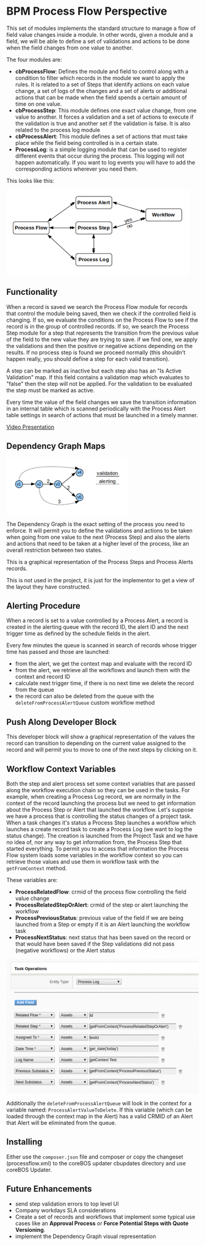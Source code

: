 # BPM Process Flow Perspective

This set of modules implements the standard structure to manage a flow of field value changes inside a module. In other words, given a module and a field, we will be able to define a set of validations and actions to be done when the field changes from one value to another.

The four modules are:

- **cbProcessFlow**: Defines the module and field to control along with a condition to filter which records in the module we want to apply the rules. It is related to a set of Steps that identify actions on each value change, a set of logs of the changes and a set of alerts or additional actions that can be made when the field spends a certain amount of time on one value.
- **cbProcessStep**: This module defines one exact value change, from one value to another. It forces a validation and a set of actions to execute if the validation is true and another set if the validation is false. It is also related to the process log module
- **cbProcessAlert**: This module defines a set of actions that must take place while the field being controlled is in a certain state.
- **ProcessLog**: is a simple logging module that can be used to register different events that occur during the process. This logging will not happen automatically. If you want to log events you will have to add the corresponding actions wherever you need them.

This looks like this:

![BPM Flow E-R](cbProcessFlow.png?raw=true "BPM Flow E-R")

## Functionality

When a record is saved we search the Process Flow module for records that control the module being saved, then we check if the controlled field is changing. If so, we evaluate the conditions on the Process Flow to see if the record is in the group of controlled records. If so, we search the Process Step module for a step that represents the transition from the previous value of the field to the new value they are trying to save. if we find one, we apply the validations and then the positive or negative actions depending on the results. If no process step is found we proceed normally (this shouldn't happen really, you should define a step for each valid transition).

A step can be marked as inactive but each step also has an "Is Active Validation" map. If this field contains a validation map which evaluates to "false" then the  step will not be applied. For the validation to be evaluated the step must be marked as active.

Every time the value of the field changes we save the transition information in an internal table which is scanned periodically with the Process Alert table settings in search of actions that must be launched in a timely manner.

[Video Presentation](https://youtu.be/QOKuNtXGls4)


## Dependency Graph Maps

![Dependency Graph](DependencyGraph.png?raw=true "Dependency Graph")

The Dependency Graph is the exact setting of the process you need to enforce. It will permit you to define the validations and actions to be taken when going from one value to the next (Process Step) and also the alerts and actions that need to be taken at a higher level of the process, like an overall restriction between two states.

This is a graphical representation of the Process Steps and Process Alerts records.

This is not used in the project, it is just for the implementor to get a view of the layout they have constructed.


## Alerting Procedure

When a record is set to a value controlled by a Process Alert, a record is created in the alerting queue with the record ID, the alert ID and the next trigger time as defined by the schedule fields in the alert.

Every few minutes the queue is scanned in search of records whose trigger time has passed and those are launched:

- from the alert, we get the context map and evaluate with the record ID
- from the alert, we retrieve all the workflows and launch them with the context and record ID
- calculate next trigger time, if there is no next time we delete the record from the queue
- the record can also be deleted from the queue with the `deleteFromProcessAlertQueue` custom workflow method

## Push Along Developer Block

This developer block will show a graphical representation of the values the record can transition to depending on the current value assigned to the record and will permit you to move to one of the next steps by clicking on it.

## Workflow Context Variables

Both the step and alert process set some context variables that are passed along the workflow execution chain so they can be used in the tasks. For example, when creating a Process Log record, we are normally in the context of the record launching the process but we need to get information about the Process Step or Alert that launched the workflow. Let's suppose we have a process that is controlling the status changes of a project task. When a task changes it's status a Process Step launches a workflow which launches a create record task to create a Process Log (we want to log the status change). The creation is launched from the Project Task and we have no idea of, nor any way to get information from, the Process Step that started everything. To permit you to access that information the Process Flow system loads some variables in the workflow context so you can retrieve those values and use them in workflow task with the `getFromContext` method.

These variables are:

- **ProcessRelatedFlow**: crmid of the process flow controlling the field value change
- **ProcessRelatedStepOrAlert**: crmid of the step or alert launching the workflow
- **ProcessPreviousStatus**: previous value of the field if we are being launched from a Step or empty if it is an Alert launching the workflow task
- **ProcessNextStatus**: next status that has been saved on the record or that would have been saved if the Step validations did not pass (negative workflows) or the Alert status

![Create Entity with Context](CreateEntityWithContext.png?raw=true "Create Entity with Context")

Additionally the `deleteFromProcessAlertQueue` will look in the context for a variable named: `ProcessAlertValueToDelete`. If this variable (which can be loaded through the context map in the Alert) has a valid CRMID of an Alert that Alert will be eliminated from the queue.

## Installing

Either use the `composer.json` file and composer or copy the changeset (processflow.xml) to the coreBOS updater cbupdates directory and use coreBOS Updater.

## Future Enhancements

- send step validation errors to top level UI
- Company workdays SLA considerations
- Create a set of records and workflows that implement some typical use cases like an **Approval Process** or **Force Potential Steps with Quote Versioning**.
- implement the Dependency Graph visual representation
